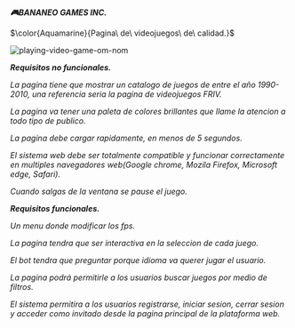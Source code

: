 <strong><em>🎮BANANEO GAMES INC.</em></strong>

$\color{Aquamarine}{Pagina\ de\ videojuegos\ de\ calidad.}$

![playing-video-game-om-nom](https://github.com/user-attachments/assets/0833d8cc-84fe-4b6d-a64f-553500ef5d02)

<strong><em>Requisitos no funcionales.</em></strong>

<em>La pagina tiene que mostrar un catalogo de juegos de entre el año 1990-2010, una referencia seria la pagina de videojuegos FRIV.</em>

<em>La pagina va tener una paleta de colores brillantes que llame la atencion a todo tipo de publico.</em>

<em>La pagina debe cargar rapidamente, en menos de 5 segundos.</em>

<em>El sistema web debe ser totalmente compatible y funcionar correctamente en multiples navegadores web(Google chrome, Mozila Firefox, Microsoft edge, Safari).</em>

<em>Cuando salgas de la ventana se pause el juego.</em>

<strong><em>Requisitos funcionales.</em></strong>

<em>Un menu donde modificar los fps.</em>

<em>La pagina tendra que ser interactiva en la seleccion de cada juego.</em>

<em>El bot tendra que preguntar porque idioma va querer jugar el usuario.</em>

<em>La pagina podrá permitirle a los usuarios buscar juegos por medio de filtros.</em>

<em>El sistema permitira a los usuarios registrarse, iniciar sesion, cerrar sesion y acceder como invitado desde la pagina principal  de la plataforma web.</em>
